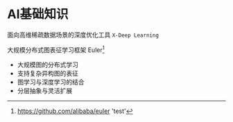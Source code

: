 # AI基础知识
<!-- @author DHJT 2019-01-18 -->


面向高维稀疏数据场景的深度优化工具 `X-Deep Learning`

大规模分布式图表征学习框架 Euler[^1]
- 大规模图的分布式学习
- 支持复杂异构图的表征
- 图学习与深度学习的结合
- 分层抽象与灵活扩展


[^1]: https://github.com/alibaba/euler 'test'
[^2]: https://github.com/alibaba/euler 'test'